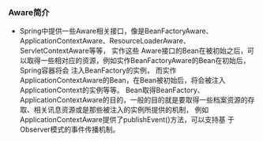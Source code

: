 ### Aware简介

- Spring中提供一些Aware相关接口，像是BeanFactoryAware、ApplicationContextAware、ResourceLoaderAware、ServletContextAware等等，
实作这些 Aware接口的Bean在被初始之后，可以取得一些相对应的资源，例如实作BeanFactoryAware的Bean在初始后，Spring容器将会 注入BeanFactory的实例，
而实作ApplicationContextAware的Bean，在Bean被初始后，将会被注入 ApplicationContext的实例等等。
Bean取得BeanFactory、ApplicationContextAware的目的，一般的目的就是要取得一些档案资源的存取、相关讯息资源或是那些被注入的实例所提供的机制，
例如ApplicationContextAware提供了publishEvent()方法，可以支持基 于Observer模式的事件传播机制。